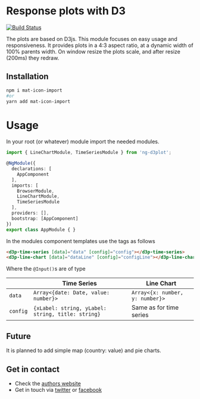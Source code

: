 # Response plots with D3

[![Build Status](https://travis-ci.org/ngfelixl/ng-libraries.svg?branch=master)](https://travis-ci.org/ngfelixl/ng-libraries)

The plots are based on D3js. This module focuses on easy usage and responsiveness. It provides plots in a 4:3 aspect ratio,
at a dynamic width of 100% parents width. On window resize the plots scale, and after resize (200ms) they redraw.

## Installation

```sh
npm i mat-icon-import
#or
yarn add mat-icon-import
```

# Usage

In your root (or whatever) module import the needed modules.

```typescript
import { LineChartModule, TimeSeriesModule } from 'ng-d3plot';

@NgModule({
  declarations: [
    AppComponent
  ],
  imports: [
    BrowserModule,
    LineChartModule,
    TimeSeriesModule
  ],
  providers: [],
  bootstrap: [AppComponent]
})
export class AppModule { }
```

In the modules component templates use the tags as follows

```html
<d3p-time-series [data]="data" [config]="config"></d3p-time-series>
<d3p-line-chart [data]="dataLine" [config]="configLine"></d3p-line-chart>
```

Where the `@Input()`s are of type

|             | Time Series                                       | Line Chart                       |
|-------------|---------------------------------------------------|----------------------------------|
| `data`      | `Array<{date: Date, value: number}>`              | `Array<{x: number, y: number}>`  |
| `config`    | `{xLabel: string, yLabel: string, title: string}` | Same as for time series          |

## Future

It is planned to add simple map (country: value) and pie charts.

## Get in contact

- Check the [authors website](https://felixlemke.com)
- Get in touch via [twitter](https://twitter.com/ngfelixl) or [facebook](https://www.facebook.com/ngfelixlemke/)